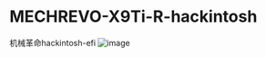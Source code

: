 # MECHREVO-X9Ti-R-hackintosh
机械革命hackintosh-efi
![ image](https://github.com/cateatlemon/MECHREVO-X9Ti-R-hackintosh/blob/master13ACFBA5-6F7B-4C46-B2C9-2304FE81E8C3.png)

